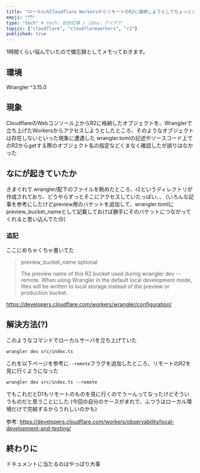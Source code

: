 ```yaml
---
title: "ローカルのCloudflare WorkersからリモートのR2に接続しようとしてちょっとハマった"
emoji: "🗂"
type: "tech" # tech: 技術記事 / idea: アイデア
topics: ["cloudflare", "cloudflareworkers", "r2"]
published: true
---
```


1時間くらい悩んでいたので備忘録としてメモっておきます。

## 環境
Wrangler ^3.15.0

## 現象
CloudflareのWebコンソール上からR2に格納したオブジェクトを、Wranglerで立ち上げたWorkersからアクセスしようとしたところ、そのようなオブジェクトは存在しないといった現象に遭遇した
wrangler.tomlの記述やソースコード上でのR2からgetする際のオブジェクト名の指定などくまなく確認したが誤りはなかった

## なにが起きていたか
きまぐれで.wrangler/配下のファイルを眺めたところ、r2というディレクトリが作成されており、どうやらずっとそこにアクセスしていたっぽい、、
(いろんな記事を参考にしたけどpreview用のバケットを追加して、wrangler.tomlにpreview_bucket_nameとして記載しておけば勝手にそのバケットにつながってくれると思い込んでた😢)

### 追記
ここにめちゃくちゃ書いてた
>preview_bucket_name  optional
>
>The preview name of this R2 bucket used during wrangler dev --remote.
When using Wrangler in the default local development mode, files will be written to local storage instead of the preview or production bucket.

https://developers.cloudflare.com/workers/wrangler/configuration/

## 解決方法(?)
このようなコマンドでローカルサーバを立ち上げていた
```
wrangler dev src/index.ts
```

これを以下ページを参考に`--remote`フラグを追加したところ、リモートのR2を見に行くようになった
```
wrangler dev src/index.ts --remote
```

でもこれだとD1もリモートのものを見に行くのでうーんってなったけどそういうものだと思うことにした
(今回の自分のケースがまれで、ふつうはローカル環境だけで完結するからうれしいのかも)

参考: https://developers.cloudflare.com/workers/observability/local-development-and-testing/

## 終わりに
ドキュメントに当たるのはやっぱり大事
